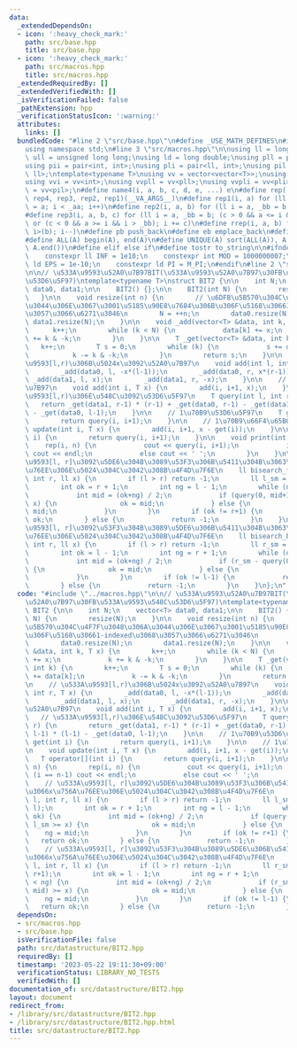```yaml
---
data:
  _extendedDependsOn:
  - icon: ':heavy_check_mark:'
    path: src/base.hpp
    title: src/base.hpp
  - icon: ':heavy_check_mark:'
    path: src/macros.hpp
    title: src/macros.hpp
  _extendedRequiredBy: []
  _extendedVerifiedWith: []
  _isVerificationFailed: false
  _pathExtension: hpp
  _verificationStatusIcon: ':warning:'
  attributes:
    links: []
  bundledCode: "#line 2 \"src/base.hpp\"\n#define _USE_MATH_DEFINES\n#include <bits/stdc++.h>\n\
    using namespace std;\n#line 3 \"src/macros.hpp\"\n\nusing ll = long long;\nusing\
    \ ull = unsigned long long;\nusing ld = long double;\nusing pll = pair<ll, ll>;\n\
    using pii = pair<int, int>;\nusing pli = pair<ll, int>;\nusing pil = pair<int,\
    \ ll>;\ntemplate<typename T>\nusing vv = vector<vector<T>>;\nusing vvl = vv<ll>;\n\
    using vvi = vv<int>;\nusing vvpll = vv<pll>;\nusing vvpli = vv<pli>;\nusing vvpil\
    \ = vv<pil>;\n#define name4(i, a, b, c, d, e, ...) e\n#define rep(...) name4(__VA_ARGS__,\
    \ rep4, rep3, rep2, rep1)(__VA_ARGS__)\n#define rep1(i, a) for (ll i = 0, _aa\
    \ = a; i < _aa; i++)\n#define rep2(i, a, b) for (ll i = a, _bb = b; i < _bb; i++)\n\
    #define rep3(i, a, b, c) for (ll i = a, _bb = b; (c > 0 && a <= i && i < _bb)\
    \ or (c < 0 && a >= i && i > _bb); i += c)\n#define rrep(i, a, b) for (ll i=(a);\
    \ i>(b); i--)\n#define pb push_back\n#define eb emplace_back\n#define mkp make_pair\n\
    #define ALL(A) begin(A), end(A)\n#define UNIQUE(A) sort(ALL(A)), A.erase(unique(ALL(A)),\
    \ A.end())\n#define elif else if\n#define tostr to_string\n\n#ifndef CONSTANTS\n\
    \    constexpr ll INF = 1e18;\n    constexpr int MOD = 1000000007;\n    constexpr\
    \ ld EPS = 1e-10;\n    constexpr ld PI = M_PI;\n#endif\n#line 2 \"src/datastructure/BIT2.hpp\"\
    \n\n// \u533A\u9593\u52A0\u7B97BIT(\u533A\u9593\u52A0\u7B97\u30FB\u533A\u9593\u548C\
    \u53D6\u5F97)\ntemplate<typename T>\nstruct BIT2 {\n\n    int N;\n    vector<T>\
    \ data0, data1;\n\n    BIT2() {};\n\n    BIT2(int N) {\n        resize(N);\n \
    \   }\n\n    void resize(int n) {\n        // \u6DFB\u5B570\u304C\u4F7F\u3048\u306A\
    \u3044\u306E\u3067\u3001\u5185\u90E8\u7684\u306B\u306F\u5168\u30661-indexed\u3068\
    \u3057\u3066\u6271\u3046\n        N = ++n;\n        data0.resize(N);\n       \
    \ data1.resize(N);\n    }\n\n    void _add(vector<T> &data, int k, T x) {\n  \
    \      k++;\n        while (k < N) {\n            data[k] += x;\n            k\
    \ += k & -k;\n        }\n    }\n\n    T _get(vector<T> &data, int k) {\n     \
    \   k++;\n        T s = 0;\n        while (k) {\n            s += data[k];\n \
    \           k -= k & -k;\n        }\n        return s;\n    }\n\n    // \u533A\
    \u9593[l,r)\u306B\u5024x\u3092\u52A0\u7B97\n    void add(int l, int r, T x) {\n\
    \        _add(data0, l, -x*(l-1));\n        _add(data0, r, x*(r-1));\n       \
    \ _add(data1, l, x);\n        _add(data1, r, -x);\n    }\n\n    // 1\u70B9\u52A0\
    \u7B97\n    void add(int i, T x) {\n        add(i, i+1, x);\n    }\n\n    // \u533A\
    \u9593[l,r)\u306E\u548C\u3092\u53D6\u5F97\n    T query(int l, int r) {\n     \
    \   return _get(data1, r-1) * (r-1) + _get(data0, r-1) - _get(data1, l-1) * (l-1)\
    \ - _get(data0, l-1);\n    }\n\n    // 1\u70B9\u53D6\u5F97\n    T get(int i) {\n\
    \        return query(i, i+1);\n    }\n\n    // 1\u70B9\u66F4\u65B0\n    void\
    \ update(int i, T x) {\n        add(i, i+1, x - get(i));\n    }\n\n    T operator[](int\
    \ i) {\n        return query(i, i+1);\n    }\n\n    void print(int n) {\n    \
    \    rep(i, n) {\n            cout << query(i, i+1);\n            if (i == n-1)\
    \ cout << endl;\n            else cout << ' ';\n        }\n    }\n\n    // \u533A\
    \u9593[l, r]\u3092\u5DE6\u304B\u3089\u53F3\u306B\u5411\u304B\u3063\u3066x\u756A\
    \u76EE\u306E\u5024\u304C\u3042\u308B\u4F4D\u7F6E\n    ll bisearch_fore(int l,\
    \ int r, ll x) {\n        if (l > r) return -1;\n        ll l_sm = query(0, l);\n\
    \        int ok = r + 1;\n        int ng = l - 1;\n        while (ng+1 < ok) {\n\
    \            int mid = (ok+ng) / 2;\n            if (query(0, mid+1) - l_sm >=\
    \ x) {\n                ok = mid;\n            } else {\n                ng =\
    \ mid;\n            }\n        }\n        if (ok != r+1) {\n            return\
    \ ok;\n        } else {\n            return -1;\n        }\n    }\n\n    // \u533A\
    \u9593[l, r]\u3092\u53F3\u304B\u3089\u5DE6\u306B\u5411\u304B\u3063\u3066x\u756A\
    \u76EE\u306E\u5024\u304C\u3042\u308B\u4F4D\u7F6E\n    ll bisearch_back(int l,\
    \ int r, ll x) {\n        if (l > r) return -1;\n        ll r_sm = query(0, r+1);\n\
    \        int ok = l - 1;\n        int ng = r + 1;\n        while (ok+1 < ng) {\n\
    \            int mid = (ok+ng) / 2;\n            if (r_sm - query(0, mid) >= x)\
    \ {\n                ok = mid;\n            } else {\n                ng = mid;\n\
    \            }\n        }\n        if (ok != l-1) {\n            return ok;\n\
    \        } else {\n            return -1;\n        }\n    }\n};\n"
  code: "#include \"../macros.hpp\"\n\n// \u533A\u9593\u52A0\u7B97BIT(\u533A\u9593\
    \u52A0\u7B97\u30FB\u533A\u9593\u548C\u53D6\u5F97)\ntemplate<typename T>\nstruct\
    \ BIT2 {\n\n    int N;\n    vector<T> data0, data1;\n\n    BIT2() {};\n\n    BIT2(int\
    \ N) {\n        resize(N);\n    }\n\n    void resize(int n) {\n        // \u6DFB\
    \u5B570\u304C\u4F7F\u3048\u306A\u3044\u306E\u3067\u3001\u5185\u90E8\u7684\u306B\
    \u306F\u5168\u30661-indexed\u3068\u3057\u3066\u6271\u3046\n        N = ++n;\n\
    \        data0.resize(N);\n        data1.resize(N);\n    }\n\n    void _add(vector<T>\
    \ &data, int k, T x) {\n        k++;\n        while (k < N) {\n            data[k]\
    \ += x;\n            k += k & -k;\n        }\n    }\n\n    T _get(vector<T> &data,\
    \ int k) {\n        k++;\n        T s = 0;\n        while (k) {\n            s\
    \ += data[k];\n            k -= k & -k;\n        }\n        return s;\n    }\n\
    \n    // \u533A\u9593[l,r)\u306B\u5024x\u3092\u52A0\u7B97\n    void add(int l,\
    \ int r, T x) {\n        _add(data0, l, -x*(l-1));\n        _add(data0, r, x*(r-1));\n\
    \        _add(data1, l, x);\n        _add(data1, r, -x);\n    }\n\n    // 1\u70B9\
    \u52A0\u7B97\n    void add(int i, T x) {\n        add(i, i+1, x);\n    }\n\n \
    \   // \u533A\u9593[l,r)\u306E\u548C\u3092\u53D6\u5F97\n    T query(int l, int\
    \ r) {\n        return _get(data1, r-1) * (r-1) + _get(data0, r-1) - _get(data1,\
    \ l-1) * (l-1) - _get(data0, l-1);\n    }\n\n    // 1\u70B9\u53D6\u5F97\n    T\
    \ get(int i) {\n        return query(i, i+1);\n    }\n\n    // 1\u70B9\u66F4\u65B0\
    \n    void update(int i, T x) {\n        add(i, i+1, x - get(i));\n    }\n\n \
    \   T operator[](int i) {\n        return query(i, i+1);\n    }\n\n    void print(int\
    \ n) {\n        rep(i, n) {\n            cout << query(i, i+1);\n            if\
    \ (i == n-1) cout << endl;\n            else cout << ' ';\n        }\n    }\n\n\
    \    // \u533A\u9593[l, r]\u3092\u5DE6\u304B\u3089\u53F3\u306B\u5411\u304B\u3063\
    \u3066x\u756A\u76EE\u306E\u5024\u304C\u3042\u308B\u4F4D\u7F6E\n    ll bisearch_fore(int\
    \ l, int r, ll x) {\n        if (l > r) return -1;\n        ll l_sm = query(0,\
    \ l);\n        int ok = r + 1;\n        int ng = l - 1;\n        while (ng+1 <\
    \ ok) {\n            int mid = (ok+ng) / 2;\n            if (query(0, mid+1) -\
    \ l_sm >= x) {\n                ok = mid;\n            } else {\n            \
    \    ng = mid;\n            }\n        }\n        if (ok != r+1) {\n         \
    \   return ok;\n        } else {\n            return -1;\n        }\n    }\n\n\
    \    // \u533A\u9593[l, r]\u3092\u53F3\u304B\u3089\u5DE6\u306B\u5411\u304B\u3063\
    \u3066x\u756A\u76EE\u306E\u5024\u304C\u3042\u308B\u4F4D\u7F6E\n    ll bisearch_back(int\
    \ l, int r, ll x) {\n        if (l > r) return -1;\n        ll r_sm = query(0,\
    \ r+1);\n        int ok = l - 1;\n        int ng = r + 1;\n        while (ok+1\
    \ < ng) {\n            int mid = (ok+ng) / 2;\n            if (r_sm - query(0,\
    \ mid) >= x) {\n                ok = mid;\n            } else {\n            \
    \    ng = mid;\n            }\n        }\n        if (ok != l-1) {\n         \
    \   return ok;\n        } else {\n            return -1;\n        }\n    }\n};\n"
  dependsOn:
  - src/macros.hpp
  - src/base.hpp
  isVerificationFile: false
  path: src/datastructure/BIT2.hpp
  requiredBy: []
  timestamp: '2023-05-22 19:11:30+09:00'
  verificationStatus: LIBRARY_NO_TESTS
  verifiedWith: []
documentation_of: src/datastructure/BIT2.hpp
layout: document
redirect_from:
- /library/src/datastructure/BIT2.hpp
- /library/src/datastructure/BIT2.hpp.html
title: src/datastructure/BIT2.hpp
---
```

